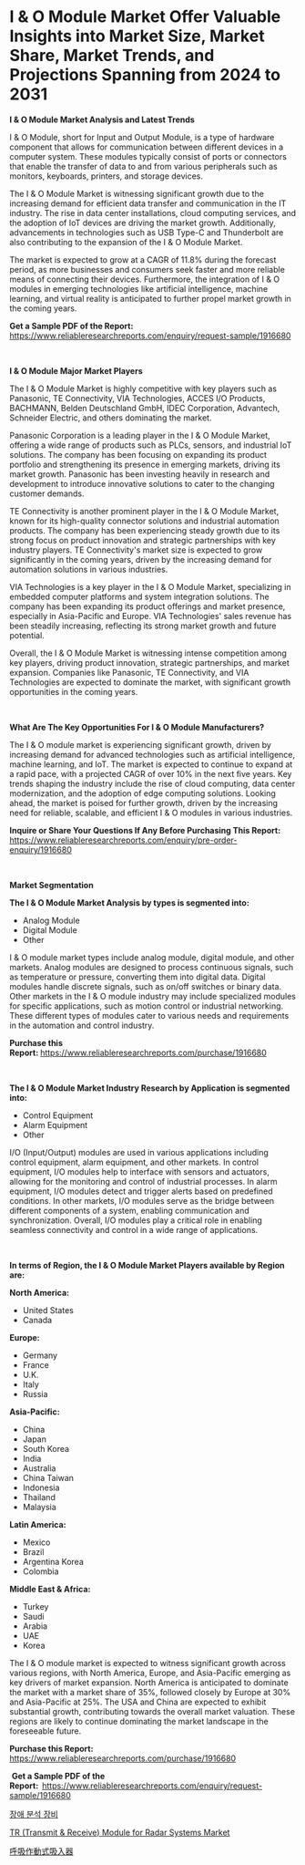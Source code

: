 <p><h1>I & O Module Market Offer Valuable Insights into Market Size, Market Share, Market Trends, and Projections Spanning from 2024 to 2031</h1></p><p><strong>I & O Module Market Analysis and Latest Trends</strong></p>
<p><p>I & O Module, short for Input and Output Module, is a type of hardware component that allows for communication between different devices in a computer system. These modules typically consist of ports or connectors that enable the transfer of data to and from various peripherals such as monitors, keyboards, printers, and storage devices.</p><p>The I & O Module Market is witnessing significant growth due to the increasing demand for efficient data transfer and communication in the IT industry. The rise in data center installations, cloud computing services, and the adoption of IoT devices are driving the market growth. Additionally, advancements in technologies such as USB Type-C and Thunderbolt are also contributing to the expansion of the I & O Module Market.</p><p>The market is expected to grow at a CAGR of 11.8% during the forecast period, as more businesses and consumers seek faster and more reliable means of connecting their devices. Furthermore, the integration of I & O modules in emerging technologies like artificial intelligence, machine learning, and virtual reality is anticipated to further propel market growth in the coming years.</p></p>
<p><strong>Get a Sample PDF of the Report:&nbsp;</strong> <a href="https://www.reliableresearchreports.com/enquiry/request-sample/1916680">https://www.reliableresearchreports.com/enquiry/request-sample/1916680</a></p>
<p>&nbsp;</p>
<p><strong>I & O Module Major Market Players</strong></p>
<p><p>The I & O Module Market is highly competitive with key players such as Panasonic, TE Connectivity, VIA Technologies, ACCES I/O Products, BACHMANN, Belden Deutschland GmbH, IDEC Corporation, Advantech, Schneider Electric, and others dominating the market. </p><p>Panasonic Corporation is a leading player in the I & O Module Market, offering a wide range of products such as PLCs, sensors, and industrial IoT solutions. The company has been focusing on expanding its product portfolio and strengthening its presence in emerging markets, driving its market growth. Panasonic has been investing heavily in research and development to introduce innovative solutions to cater to the changing customer demands.</p><p>TE Connectivity is another prominent player in the I & O Module Market, known for its high-quality connector solutions and industrial automation products. The company has been experiencing steady growth due to its strong focus on product innovation and strategic partnerships with key industry players. TE Connectivity's market size is expected to grow significantly in the coming years, driven by the increasing demand for automation solutions in various industries.</p><p>VIA Technologies is a key player in the I & O Module Market, specializing in embedded computer platforms and system integration solutions. The company has been expanding its product offerings and market presence, especially in Asia-Pacific and Europe. VIA Technologies' sales revenue has been steadily increasing, reflecting its strong market growth and future potential.</p><p>Overall, the I & O Module Market is witnessing intense competition among key players, driving product innovation, strategic partnerships, and market expansion. Companies like Panasonic, TE Connectivity, and VIA Technologies are expected to dominate the market, with significant growth opportunities in the coming years.</p></p>
<p>&nbsp;</p>
<p><strong>What Are The Key Opportunities For I & O Module Manufacturers?</strong></p>
<p><p>The I & O module market is experiencing significant growth, driven by increasing demand for advanced technologies such as artificial intelligence, machine learning, and IoT. The market is expected to continue to expand at a rapid pace, with a projected CAGR of over 10% in the next five years. Key trends shaping the industry include the rise of cloud computing, data center modernization, and the adoption of edge computing solutions. Looking ahead, the market is poised for further growth, driven by the increasing need for reliable, scalable, and efficient I & O modules in various industries.</p></p>
<p><strong>Inquire or Share Your Questions If Any Before Purchasing This Report:</strong> <a href="https://www.reliableresearchreports.com/enquiry/pre-order-enquiry/1916680">https://www.reliableresearchreports.com/enquiry/pre-order-enquiry/1916680</a></p>
<p>&nbsp;</p>
<p><strong>Market Segmentation</strong></p>
<p><strong>The I & O Module Market Analysis by types is segmented into:</strong></p>
<p><ul><li>Analog Module</li><li>Digital Module</li><li>Other</li></ul></p>
<p><p>I & O module market types include analog module, digital module, and other markets. Analog modules are designed to process continuous signals, such as temperature or pressure, converting them into digital data. Digital modules handle discrete signals, such as on/off switches or binary data. Other markets in the I & O module industry may include specialized modules for specific applications, such as motion control or industrial networking. These different types of modules cater to various needs and requirements in the automation and control industry.</p></p>
<p><strong>Purchase this Report:&nbsp;</strong><a href="https://www.reliableresearchreports.com/purchase/1916680">https://www.reliableresearchreports.com/purchase/1916680</a></p>
<p>&nbsp;</p>
<p><strong>The I & O Module Market Industry Research by Application is segmented into:</strong></p>
<p><ul><li>Control Equipment</li><li>Alarm Equipment</li><li>Other</li></ul></p>
<p><p>I/O (Input/Output) modules are used in various applications including control equipment, alarm equipment, and other markets. In control equipment, I/O modules help to interface with sensors and actuators, allowing for the monitoring and control of industrial processes. In alarm equipment, I/O modules detect and trigger alerts based on predefined conditions. In other markets, I/O modules serve as the bridge between different components of a system, enabling communication and synchronization. Overall, I/O modules play a critical role in enabling seamless connectivity and control in a wide range of applications.</p></p>
<p>&nbsp;</p>
<p><strong>In terms of Region, the I & O Module Market Players available by Region are:</strong></p>
<p>
    <p> <strong> North America: </strong>
        <ul>
            <li>United States</li>
            <li>Canada</li>
        </ul>
        </p> 
    <p> <strong> Europe: </strong>
        <ul>
            <li>Germany</li>
            <li>France</li>
            <li>U.K.</li>
            <li>Italy</li>
            <li>Russia</li>
        </ul>
        </p> 
    <p> <strong> Asia-Pacific: </strong>
        <ul>
            <li>China</li>
            <li>Japan</li>
            <li>South Korea</li>
            <li>India</li>
            <li>Australia</li>
            <li>China Taiwan</li>
            <li>Indonesia</li>
            <li>Thailand</li>
            <li>Malaysia</li>
        </ul>
        </p> 
    <p> <strong> Latin America: </strong>
        <ul>
            <li>Mexico</li>
            <li>Brazil</li>
            <li>Argentina Korea</li>
            <li>Colombia</li>
        </ul>
        </p> 
    <p> <strong> Middle East & Africa: </strong>
        <ul>
            <li>Turkey</li>
            <li>Saudi</li>
            <li>Arabia</li>
            <li>UAE</li>
            <li>Korea</li>
        </ul>
    </p>
    </p>
<p><p>The I & O module market is expected to witness significant growth across various regions, with North America, Europe, and Asia-Pacific emerging as key drivers of market expansion. North America is anticipated to dominate the market with a market share of 35%, followed closely by Europe at 30% and Asia-Pacific at 25%. The USA and China are expected to exhibit substantial growth, contributing towards the overall market valuation. These regions are likely to continue dominating the market landscape in the foreseeable future.</p></p>
<p><strong>Purchase this Report: </strong><a href="https://www.reliableresearchreports.com/purchase/1916680">https://www.reliableresearchreports.com/purchase/1916680</a></p>
<p>&nbsp;<strong>Get a Sample PDF of the Report:&nbsp;&nbsp;</strong><a href="https://www.reliableresearchreports.com/enquiry/request-sample/1916680">https://www.reliableresearchreports.com/enquiry/request-sample/1916680</a></p>
<p><strong></strong></p>
<p><p><a href="https://medium.com/@bobbyreitenberg879562023/%EC%8B%A4%ED%8C%A8-%EB%B6%84%EC%84%9D-%EC%9E%A5%EB%B9%84-%EC%8B%9C%EC%9E%A5-%EC%8B%9C%EC%9E%A5-%EC%A0%90%EC%9C%A0%EC%9C%A8-%EC%8B%9C%EC%9E%A5-%EB%8F%99%ED%96%A5-%EB%B0%8F-%EB%AF%B8%EB%9E%98-%EC%84%B1%EC%9E%A5%EC%9D%84-%ED%83%90%EC%83%89%ED%95%98%EB%8B%A4-24811457ced4">장애 분석 장비</a></p><p><a href="https://github.com/PeterParrish5/Market-Research-Report-List-4/blob/main/tr-transmit-receive-module-for-radar-systems-market.md">TR (Transmit & Receive) Module for Radar Systems Market</a></p><p><a href="https://github.com/xnljig2898992/Market-Research-Report-List-1/blob/main/159899014018.md">呼吸作動式吸入器</a></p></p>